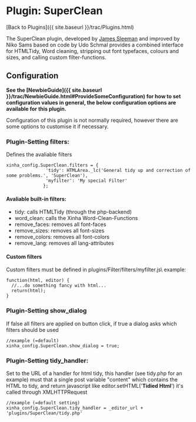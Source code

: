 # Plugin: SuperClean

[Back to Plugins]({{ site.baseurl }}/trac/Plugins.html)

The SuperClean plugin, developed by [James Sleeman](http://code.gogo.co.nz/) and improved by Niko Sams based on code by Udo Schmal provides a combined interface for HTMLTidy, Word cleaning, stripping out font typefaces, colours and sizes, and calling custom filter-functions.

## Configuration

**See the [NewbieGuide]({{ site.baseurl }}/trac/NewbieGuide.html#ProvideSomeConfiguration) for how to set configuration values in general, the below configuration options are available for this plugin.**

Configuration of this plugin is not normally required, however there are some options to customise it if necessary.

### Plugin-Setting filters:
Defines the avaliable filters

```
xinha_config.SuperClean.filters = {
               'tidy': HTMLArea._lc('General tidy up and correction of some problems.', 'SuperClean'),
               'myfilter': 'My special Filter'
              };
```


#### Avaliable built-in filters:
 * tidy: calls HTMLTidy (through the php-backend)
 * word_clean: calls the Xinha Word-Clean-Functions
 * remove_faces: removes all font-faces
 * remove_sizes: removes all font-sizes
 * remove_colors: removes all font-colors
 * remove_lang: removes all lang-attributes

#### Custom filters
Custom filters must be defined in plugins/Filter/filters/myfilter.js\\
example:

```
function(html, editor) {
  //...do something fancy with html...
  return(html);
}
```



### Plugin-Setting show_dialog
If false all filters are applied on button click, if true a dialog asks which filters should be used

```
//example (=default)
xinha_config.SuperClean.show_dialog = true;
```


### Plugin-Setting tidy_handler:
Set to the URL of a handler for html tidy, this handler (see tidy.php for an example) must that a single post variable "content" which contains the HTML to tidy, and return javascript like editor.setHTML('<strong>Tidied Html</strong>')
it's called through XMLHTTPRequest

```
//example (=default setting)
xinha_config.SuperClean.tidy_handler = _editor_url + 'plugins/SuperClean/tidy.php'
```



